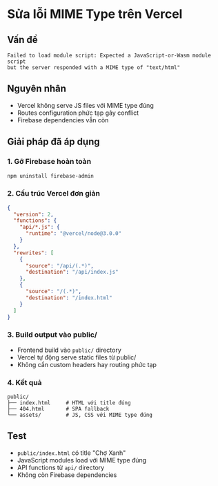 # Sửa lỗi MIME Type trên Vercel

## Vấn đề
```
Failed to load module script: Expected a JavaScript-or-Wasm module script 
but the server responded with a MIME type of "text/html"
```

## Nguyên nhân
- Vercel không serve JS files với MIME type đúng
- Routes configuration phức tạp gây conflict
- Firebase dependencies vẫn còn

## Giải pháp đã áp dụng

### 1. Gỡ Firebase hoàn toàn
```bash
npm uninstall firebase-admin
```

### 2. Cấu trúc Vercel đơn giản
```json
{
  "version": 2,
  "functions": {
    "api/*.js": {
      "runtime": "@vercel/node@3.0.0"
    }
  },
  "rewrites": [
    {
      "source": "/api/(.*)",
      "destination": "/api/index.js"
    },
    {
      "source": "/(.*)",
      "destination": "/index.html"
    }
  ]
}
```

### 3. Build output vào public/
- Frontend build vào `public/` directory 
- Vercel tự động serve static files từ public/
- Không cần custom headers hay routing phức tạp

### 4. Kết quả
```
public/
├── index.html     # HTML với title đúng
├── 404.html       # SPA fallback
└── assets/        # JS, CSS với MIME type đúng
```

## Test
- `public/index.html` có title "Chợ Xanh"
- JavaScript modules load với MIME type đúng
- API functions từ `api/` directory
- Không còn Firebase dependencies